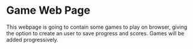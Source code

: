 # Game Web Page

This webpage is going to contain some games to play on browser, giving the option to create an user to save progress and scores.
Games will be added progressively.

